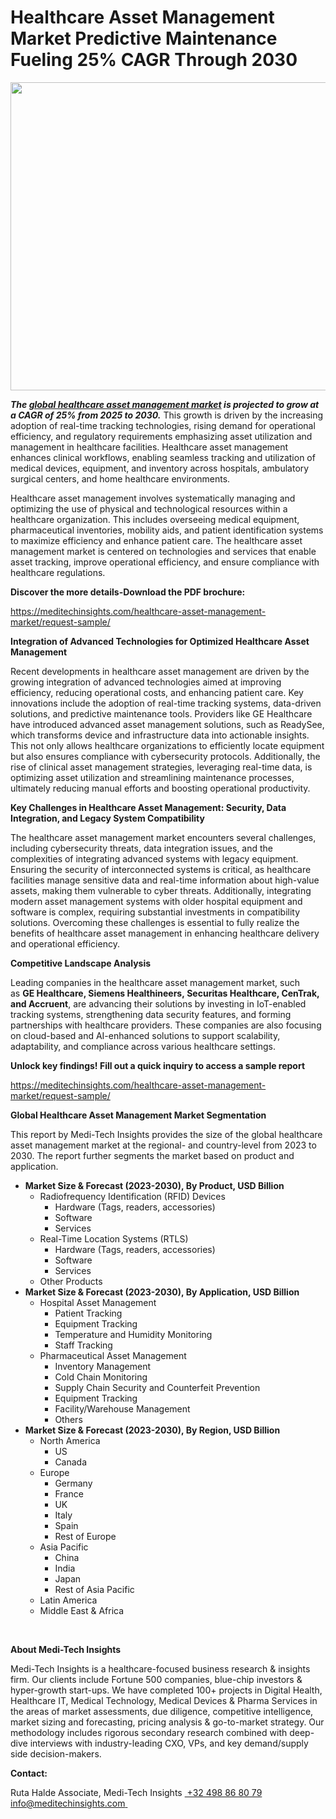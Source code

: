 <H1> Healthcare Asset Management Market Predictive Maintenance Fueling 25% CAGR Through 2030 </H1>
<img class="alignnone size-full wp-image-1410" src="http://dailyinvestorhub.com/wp-content/uploads/2025/02/Healthcare-Asset-Management-Market.png" alt="" width="884" height="493" />

<strong><em>The </em></strong><a href="https://meditechinsights.com/healthcare-asset-management-market/"><strong><em>global healthcare asset management market</em></strong></a><strong><em> is projected to grow at a CAGR of 25% from 2025 to 2030.</em></strong> This growth is driven by the increasing adoption of real-time tracking technologies, rising demand for operational efficiency, and regulatory requirements emphasizing asset utilization and management in healthcare facilities. Healthcare asset management enhances clinical workflows, enabling seamless tracking and utilization of medical devices, equipment, and inventory across hospitals, ambulatory surgical centers, and home healthcare environments.

Healthcare asset management involves systematically managing and optimizing the use of physical and technological resources within a healthcare organization. This includes overseeing medical equipment, pharmaceutical inventories, mobility aids, and patient identification systems to maximize efficiency and enhance patient care. The healthcare asset management market is centered on technologies and services that enable asset tracking, improve operational efficiency, and ensure compliance with healthcare regulations.

<strong>Discover the more details-Download the PDF brochure:</strong>

<a href="https://meditechinsights.com/healthcare-asset-management-market/request-sample/">https://meditechinsights.com/healthcare-asset-management-market/request-sample/</a>

<strong>Integration of Advanced Technologies for Optimized Healthcare Asset Management</strong>

Recent developments in healthcare asset management are driven by the growing integration of advanced technologies aimed at improving efficiency, reducing operational costs, and enhancing patient care. Key innovations include the adoption of real-time tracking systems, data-driven solutions, and predictive maintenance tools. Providers like GE Healthcare have introduced advanced asset management solutions, such as ReadySee, which transforms device and infrastructure data into actionable insights. This not only allows healthcare organizations to efficiently locate equipment but also ensures compliance with cybersecurity protocols. Additionally, the rise of clinical asset management strategies, leveraging real-time data, is optimizing asset utilization and streamlining maintenance processes, ultimately reducing manual efforts and boosting operational productivity.

<strong>Key Challenges in Healthcare Asset Management: Security, Data Integration, and Legacy System Compatibility</strong>

The healthcare asset management market encounters several challenges, including cybersecurity threats, data integration issues, and the complexities of integrating advanced systems with legacy equipment. Ensuring the security of interconnected systems is critical, as healthcare facilities manage sensitive data and real-time information about high-value assets, making them vulnerable to cyber threats. Additionally, integrating modern asset management systems with older hospital equipment and software is complex, requiring substantial investments in compatibility solutions. Overcoming these challenges is essential to fully realize the benefits of healthcare asset management in enhancing healthcare delivery and operational efficiency.

<strong>Competitive Landscape Analysis</strong>

Leading companies in the healthcare asset management market, such as <strong>GE Healthcare, Siemens Healthineers, Securitas Healthcare, CenTrak, and Accruent</strong>, are advancing their solutions by investing in IoT-enabled tracking systems, strengthening data security features, and forming partnerships with healthcare providers. These companies are also focusing on cloud-based and AI-enhanced solutions to support scalability, adaptability, and compliance across various healthcare settings.

<strong>Unlock key findings! Fill out a quick inquiry to access a sample report </strong>

<a href="https://meditechinsights.com/healthcare-asset-management-market/request-sample/">https://meditechinsights.com/healthcare-asset-management-market/request-sample/</a>

<strong>Global Healthcare Asset Management Market Segmentation</strong>

This report by Medi-Tech Insights provides the size of the global healthcare asset management market at the regional- and country-level from 2023 to 2030. The report further segments the market based on product and application.
<ul>
 	<li><strong>Market Size &amp; Forecast (2023-2030), By Product, USD Billion</strong>
<ul>
 	<li>Radiofrequency Identification (RFID) Devices
<ul>
 	<li>Hardware (Tags, readers, accessories)</li>
 	<li>Software</li>
 	<li>Services</li>
</ul>
</li>
 	<li>Real-Time Location Systems (RTLS)
<ul>
 	<li>Hardware (Tags, readers, accessories)</li>
 	<li>Software</li>
 	<li>Services</li>
</ul>
</li>
 	<li>Other Products</li>
</ul>
</li>
 	<li><strong>Market Size &amp; Forecast (2023-2030), By Application, USD Billion</strong>
<ul>
 	<li>Hospital Asset Management
<ul>
 	<li>Patient Tracking</li>
 	<li>Equipment Tracking</li>
 	<li>Temperature and Humidity Monitoring</li>
 	<li>Staff Tracking</li>
</ul>
</li>
 	<li>Pharmaceutical Asset Management
<ul>
 	<li>Inventory Management</li>
 	<li>Cold Chain Monitoring</li>
 	<li>Supply Chain Security and Counterfeit Prevention</li>
 	<li>Equipment Tracking</li>
 	<li>Facility/Warehouse Management</li>
 	<li>Others</li>
</ul>
</li>
</ul>
</li>
 	<li><strong>Market Size &amp; Forecast (2023-2030), By Region, USD Billion</strong>
<ul>
 	<li>North America
<ul>
 	<li>US</li>
 	<li>Canada</li>
</ul>
</li>
 	<li>Europe
<ul>
 	<li>Germany</li>
 	<li>France</li>
 	<li>UK</li>
 	<li>Italy</li>
 	<li>Spain</li>
 	<li>Rest of Europe</li>
</ul>
</li>
 	<li>Asia Pacific
<ul>
 	<li>China</li>
 	<li>India</li>
 	<li>Japan</li>
 	<li>Rest of Asia Pacific</li>
</ul>
</li>
 	<li>Latin America</li>
 	<li>Middle East &amp; Africa</li>
</ul>
</li>
</ul>
&nbsp;

<strong>About Medi-Tech Insights</strong>

Medi-Tech Insights is a healthcare-focused business research &amp; insights firm. Our clients include Fortune 500 companies, blue-chip investors &amp; hyper-growth start-ups. We have completed 100+ projects in Digital Health, Healthcare IT, Medical Technology, Medical Devices &amp; Pharma Services in the areas of market assessments, due diligence, competitive intelligence, market sizing and forecasting, pricing analysis &amp; go-to-market strategy. Our methodology includes rigorous secondary research combined with deep-dive interviews with industry-leading CXO, VPs, and key demand/supply side decision-makers.

<strong>Contact:</strong>

Ruta Halde
Associate, Medi-Tech Insights
<u> +32 498 86 80 79
</u><a href="mailto:info@meditechinsights.com">info@meditechinsights.com</a><u> </u>
